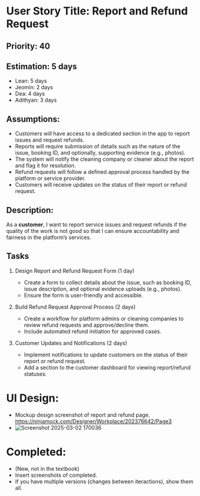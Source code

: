 # User Story Title: Report and Refund Request

## Priority: 40

## Estimation: 5 days
- Lean: 5 days
- Jeomin: 2 days  
- Dea: 4 days  
- Adithyan: 3 days  

## Assumptions:
- Customers will have access to a dedicated section in the app to report issues and request refunds.  
- Reports will require submission of details such as the nature of the issue, booking ID, and optionally, supporting evidence (e.g., photos).  
- The system will notify the cleaning company or cleaner about the report and flag it for resolution.  
- Refund requests will follow a defined approval process handled by the platform or service provider.  
- Customers will receive updates on the status of their report or refund request.

## Description:
As a **customer**, I want to report service issues and request refunds if the quality of the work is not good so that I can ensure accountability and fairness in the platform’s services.

## Tasks
1. Design Report and Refund Request Form (1 day)
   - Create a form to collect details about the issue, such as booking ID, issue description, and optional evidence uploads (e.g., photos).  
   - Ensure the form is user-friendly and accessible.  

2. Build Refund Request Approval Process (2 days)
   - Create a workflow for platform admins or cleaning companies to review refund requests and approve/decline them.  
   - Include automated refund initiation for approved cases.  

3. Customer Updates and Notifications (2 days)
   - Implement notifications to update customers on the status of their report or refund request.  
   - Add a section to the customer dashboard for viewing report/refund statuses.  

# UI Design:
* Mockup design screenshot of report and refund page. https://ninjamock.com/Designer/Workplace/202376642/Page3
* ![Screenshot 2025-03-02 170036](https://github.com/user-attachments/assets/eaf6c467-cb17-40ec-8eb2-d4cf879ff6d3)


# Completed:
* (New, not in the textbook) 
* Insert screenshots of completed. 
* If you have multiple versions (changes between iteractions), show them all.

